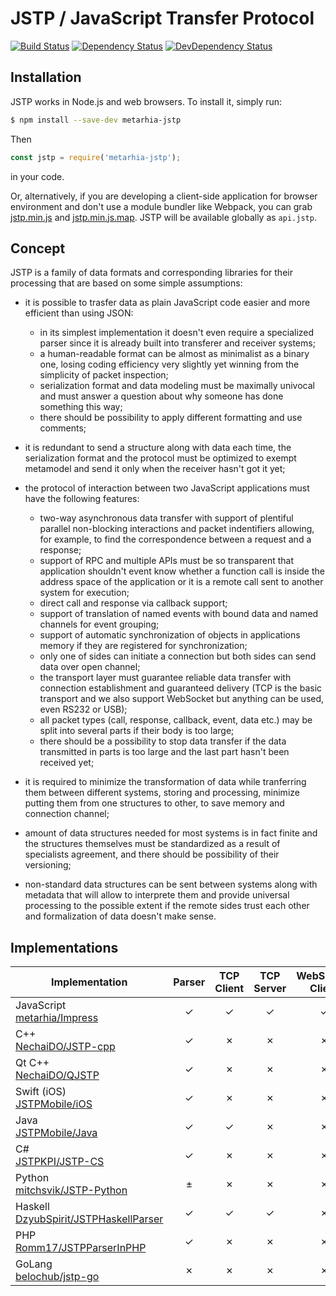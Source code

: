 # JSTP / JavaScript Transfer Protocol

[![Build Status](https://travis-ci.org/metarhia/JSTP.svg?branch=master)](https://travis-ci.org/metarhia/JSTP)
[![Dependency Status](https://david-dm.org/metarhia/JSTP.svg)](https://david-dm.org/metarhia/JSTP)
[![DevDependency Status](https://david-dm.org/metarhia/JSTP/dev-status.svg)](https://david-dm.org/metarhia/JSTP)

## Installation

JSTP works in Node.js and web browsers. To install it, simply run:

```sh
$ npm install --save-dev metarhia-jstp
```

Then

```javascript
const jstp = require('metarhia-jstp');
```

in your code.

Or, alternatively, if you are developing a client-side application for browser
environment and don't use a module bundler like Webpack, you can grab
[jstp.min.js](https://metarhia.github.io/JSTP/dist/jstp.min.js) and
[jstp.min.js.map](https://metarhia.github.io/JSTP/dist/jstp.min.js.map).
JSTP will be available globally as `api.jstp`.

## Concept

JSTP is a family of data formats and corresponding libraries for their
processing that are based on some simple assumptions:

* it is possible to trasfer data as plain JavaScript code easier and
  more efficient than using JSON:
    - in its simplest implementation it doesn't even require a specialized
      parser since it is already built into transferer and receiver systems;
    - a human-readable format can be almost as minimalist as a binary one,
      losing coding efficiency very slightly yet winning from the simplicity
      of packet inspection;
    - serialization format and data modeling must be maximally univocal and
      must answer a question about why someone has done something this way;
    - there should be possibility to apply different formatting and use
      comments;

* it is redundant to send a structure along with data each time, the
  serialization format and the protocol must be optimized to exempt
  metamodel and send it only when the receiver hasn't got it yet;

* the protocol of interaction between two JavaScript applications must
  have the following features:
    - two-way asynchronous data transfer with support of plentiful parallel
      non-blocking interactions and packet indentifiers allowing, for example,
      to find the correspondence between a request and a response;
    - support of RPC and multiple APIs must be so transparent that application
      shouldn't event know whether a function call is inside the address space
      of the application or it is a remote call sent to another system for
      execution;
    - direct call and response via callback support;
    - support of translation of named events with bound data and named channels
      for event grouping;
    - support of automatic synchronization of objects in applications memory
      if they are registered for synchronization;
    - only one of sides can initiate a connection but both sides can send data
      over open channel;
    - the transport layer must guarantee reliable data transfer with connection
      establishment and guaranteed delivery (TCP is the basic transport and we
      also support WebSocket but anything can be used, even RS232 or USB);
    - all packet types (call, response, callback, event, data etc.) may be split
      into several parts if their body is too large;
    - there should be a possibility to stop data transfer if the data
      transmitted in parts is too large and the last part hasn't been
      received yet;

* it is required to minimize the transformation of data while tranferring them
  between different systems, storing and processing, minimize putting them from
  one structures to other, to save memory and connection channel;

* amount of data structures needed for most systems is in fact finite and the
  structures themselves must be standardized as a result of specialists
  agreement, and there should be possibility of their versioning;

* non-standard data structures can be sent between systems along with metadata
  that will allow to interprete them and provide universal processing to the
  possible extent if the remote sides trust each other and formalization of
  data doesn't make sense.

## Implementations

| Implementation | Parser | TCP Client | TCP Server | WebSocket Client | WebSocket Server | Status |
| --- | :---: | :---: | :---: | :---: | :---: | --- |
| JavaScript<br>[metarhia/Impress](https://github.com/metarhia/JSTP) | ✓ | ✓ | ✓ | ✓ | ✓ | reference implementation |
| C++<br>[NechaiDO/JSTP-cpp](https://github.com/NechaiDO/JSTP-cpp) | ✓ | ✗ | ✗ | ✗ | ✗ | stable |
| Qt C++<br>[NechaiDO/QJSTP](https://github.com/NechaiDO/QJSTP) | ✓ | ✗ | ✗ | ✗ | ✗ | stable |
| Swift (iOS)<br>[JSTPMobile/iOS](https://github.com/JSTPMobile/iOS) | ✓ | ✗ | ✗ | ✗ | ✗ | in development |
| Java<br>[JSTPMobile/Java](https://github.com/JSTPMobile/Java) | ✓ | ✓ | ✗ | ✗ | ✗ | stable |
| C#<br>[JSTPKPI/JSTP-CS](https://github.com/JSTPKPI/JSTP-CS) | ✓ | ✗ | ✗ | ✗ | ✗ | stable |
| Python<br>[mitchsvik/JSTP-Python](https://github.com/mitchsvik/JSTP-Python) | ± | ✗ | ✗ | ✗ | ✗ | proof of concept |
| Haskell<br>[DzyubSpirit/JSTPHaskellParser](https://github.com/DzyubSpirit/JSTPHaskellParser) | ✓ | ✓ | ✓ | ✗ | ✗ | stable |
| PHP<br>[Romm17/JSTPParserInPHP](https://github.com/Romm17/JSTPParserInPHP) | ✓ | ✗ | ✗ | ✗ | ✗ | stable |
| GoLang<br>[belochub/jstp-go](https://github.com/belochub/jstp-go) | ✗ | ✗ | ✗ | ✗ | ✗ | in development |
